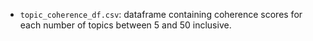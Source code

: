 - `topic_coherence_df.csv`: dataframe containing coherence scores for each number of topics between 5 and 50 inclusive.
